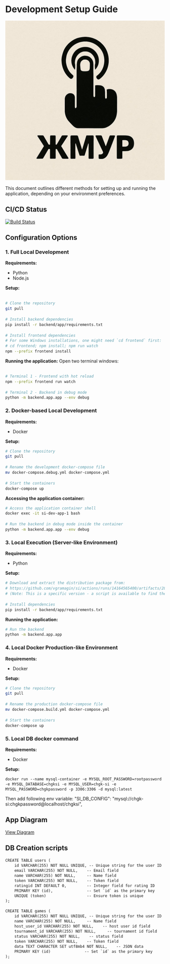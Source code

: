 # Development Setup Guide

![Project Logo](assets/images/logo.jpg)

This document outlines different methods for setting up and running the application, depending on your environment preferences.


## CI/CD Status

[![Build Status](https://github.com/vgramagin/si/actions/workflows/main.yml/badge.svg)](https://github.com/vgramagin/si/actions/workflows/main.yml)


## Configuration Options

### 1. Full Local Development

**Requirements:**

- Python
- Node.js

**Setup:**
```bash

# Clone the repository
git pull

# Install backend dependencies
pip install -r backend/app/requirements.txt

# Install frontend dependencies
# For some Windows installations, one might need `cd frontend` first:
# cd frontend; npm install; npm run watch
npm --prefix frontend install


```

**Running the application:**
Open two terminal windows:
```bash

# Terminal 1 - Frontend with hot reload
npm --prefix frontend run watch

# Terminal 2 - Backend in debug mode
python -m backend.app.app --env debug
```

### 2. Docker-based Local Development

**Requirements:**

- Docker

**Setup:**

```bash
# Clone the repository
git pull

# Rename the development docker-compose file
mv docker-compose.debug.yml docker-compose.yml

# Start the containers
docker-compose up
```

**Accessing the application container:**

```bash
# Access the application container shell
docker exec -it si-dev-app-1 bash

# Run the backend in debug mode inside the container
python -m backend.app.app --env debug
```

### 3. Local Execution (Server-like Environment)
**Requirements:**
- Python

**Setup:**

```bash
# Download and extract the distribution package from:
# https://github.com/vgramagin/si/actions/runs/14164565400/artifacts/2848738289
# (Note: This is a specific version - a script is available to find the latest)

# Install dependencies
pip install -r backend/app/requirements.txt
```

**Running the application:**

```bash
# Run the backend
python -m backend.app.app
```

### 4. Local Docker Production-like Environment

**Requirements:**
- Docker

**Setup:**

```bash
# Clone the repository
git pull

# Rename the production docker-compose file
mv docker-compose.build.yml docker-compose.yml

# Start the containers
docker-compose up
```

### 5. Local DB docker command

**Requirements:**
- Docker

**Setup:**

```
docker run --name mysql-container -e MYSQL_ROOT_PASSWORD=rootpassword -e MYSQL_DATABASE=chgksi -e MYSQL_USER=chgk-si -e MYSQL_PASSWORD=chgkpassword -p 3306:3306 -d mysql:latest
```

Then add following env variable:
 "SI_DB_CONFIG": "mysql://chgk-si:chgkpassword@localhost/chgksi",

## App Diagram

[View Diagram](https://gitdiagram.com/vgramagin/si)

## DB Creation scripts
```
CREATE TABLE users (
    id VARCHAR(255) NOT NULL UNIQUE, -- Unique string for the user ID
    email VARCHAR(255) NOT NULL,    -- Email field
    name VARCHAR(255) NOT NULL,     -- Name field
    token VARCHAR(255) NOT NULL,    -- Token field
    ratingid INT DEFAULT 0,         -- Integer field for rating ID
    PRIMARY KEY (id),               -- Set `id` as the primary key    
    UNIQUE (token)                  -- Ensure token is unique
);

CREATE TABLE games (
    id VARCHAR(255) NOT NULL UNIQUE, -- Unique string for the user ID
    name VARCHAR(255) NOT NULL,     -- Name field
    host_user_id VARCHAR(255) NOT NULL,    -- host user id field
    tournament_id VARCHAR(255) NOT NULL,     -- tournament id field
    status VARCHAR(255) NOT NULL,    -- status field
    token VARCHAR(255) NOT NULL,    -- Token field
    data TEXT CHARACTER SET utf8mb4 NOT NULL,    -- JSON data
    PRIMARY KEY (id)               -- Set `id` as the primary key    
);

```
